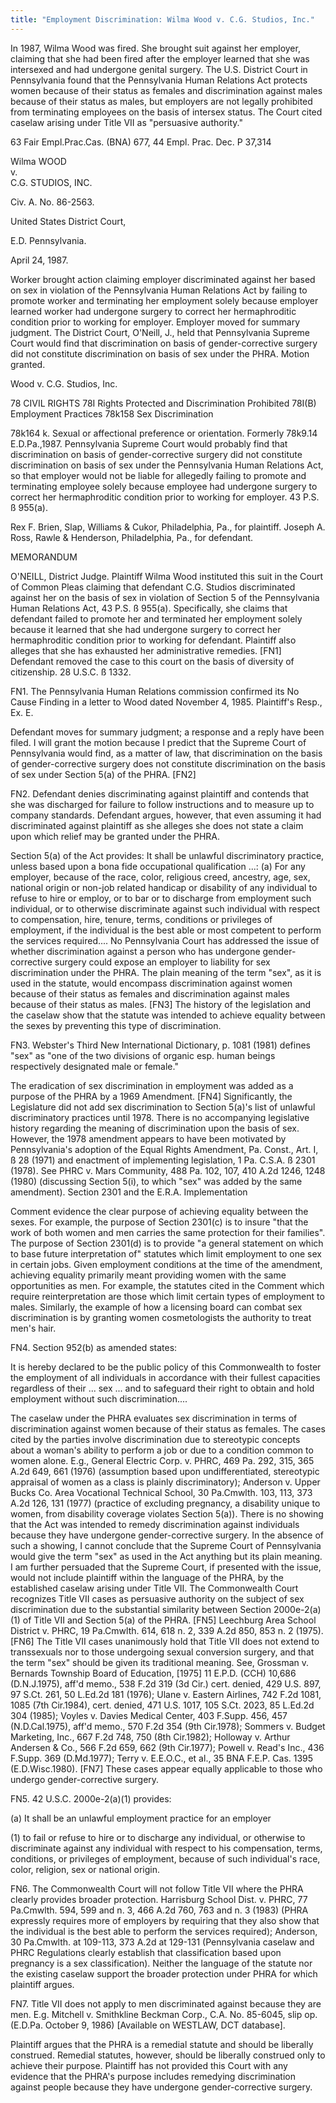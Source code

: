 ```yaml
---
title: "Employment Discrimination: Wilma Wood v. C.G. Studios, Inc."
---
```


In 1987, Wilma Wood was fired. She brought suit against her employer, claiming that she had been fired after the employer learned that she was intersexed and had undergone genital surgery. The U.S. District Court in Pennsylvania found that the Pennsylvania Human Relations Act protects women because of their status as females and discrimination against males because of their status as males, but employers are not legally prohibited from terminating employees on the basis of intersex status. The Court cited caselaw arising under Title VII as "persuasive authority."  
  
63 Fair Empl.Prac.Cas. (BNA) 677, 44 Empl. Prac. Dec. P 37,314  
  
Wilma WOOD  
v.  
C.G. STUDIOS, INC.  
  
Civ. A. No. 86-2563.  
  
United States District Court,  
  
E.D. Pennsylvania.  
  
April 24, 1987.  
  
Worker brought action claiming employer discriminated against her based on sex in violation of the Pennsylvania Human Relations Act by failing to promote worker and terminating her employment solely because employer learned worker had undergone surgery to correct her hermaphroditic condition prior to working for employer. Employer moved for summary judgment. The District Court, O'Neill, J., held that Pennsylvania Supreme Court would find that discrimination on basis of gender-corrective surgery did not constitute discrimination on basis of sex under the PHRA. Motion granted.  
  
Wood v. C.G. Studios, Inc.  
  
78 CIVIL RIGHTS 78I Rights Protected and Discrimination Prohibited 78I(B) Employment Practices 78k158 Sex Discrimination  
  
78k164 k. Sexual or affectional preference or orientation. Formerly 78k9.14 E.D.Pa.,1987. Pennsylvania Supreme Court would probably find that discrimination on basis of gender-corrective surgery did not constitute discrimination on basis of sex under the Pennsylvania Human Relations Act, so that employer would not be liable for allegedly failing to promote and terminating employee solely because employee had undergone surgery to correct her hermaphroditic condition prior to working for employer. 43 P.S. ß 955(a).  
  
Rex F. Brien, Slap, Williams & Cukor, Philadelphia, Pa., for plaintiff. Joseph A. Ross, Rawle & Henderson, Philadelphia, Pa., for defendant.  
  
MEMORANDUM  
  
O'NEILL, District Judge. Plaintiff Wilma Wood instituted this suit in the Court of Common Pleas claiming that defendant C.G. Studios discriminated against her on the basis of sex in violation of Section 5 of the Pennsylvania Human Relations Act, 43 P.S. ß 955(a). Specifically, she claims that defendant failed to promote her and terminated her employment solely because it learned that she had undergone surgery to correct her hermaphroditic condition prior to working for defendant. Plaintiff also alleges that she has exhausted her administrative remedies. [FN1] Defendant removed the case to this court on the basis of diversity of citizenship. 28 U.S.C. ß 1332.  
  
FN1. The Pennsylvania Human Relations commission confirmed its No Cause Finding in a letter to Wood dated November 4, 1985. Plaintiff's Resp., Ex. E.  
  
Defendant moves for summary judgment; a response and a reply have been filed. I will grant the motion because I predict that the Supreme Court of Pennsylvania would find, as a matter of law, that discrimination on the basis of gender-corrective surgery does not constitute discrimination on the basis of sex under Section 5(a) of the PHRA. [FN2]  
  
FN2. Defendant denies discriminating against plaintiff and contends that she was discharged for failure to follow instructions and to measure up to company standards. Defendant argues, however, that even assuming it had discriminated against plaintiff as she alleges she does not state a claim upon which relief may be granted under the PHRA.  
  
Section 5(a) of the Act provides: It shall be unlawful discriminatory practice, unless based upon a bona fide occupational qualification ...: (a) For any employer, because of the race, color, religious creed, ancestry, age, sex, national origin or non-job related handicap or disability of any individual to refuse to hire or employ, or to bar or to discharge from employment such individual, or to otherwise discriminate against such individual with respect to compensation, hire, tenure, terms, conditions or privileges of employment, if the individual is the best able or most competent to perform the services required.... No Pennsylvania Court has addressed the issue of whether discrimination against a person who has undergone gender-corrective surgery could expose an employer to liability for sex discrimination under the PHRA. The plain meaning of the term "sex", as it is used in the statute, would encompass discrimination against women because of their status as females and discrimination against males because of their status as males. [FN3] The history of the legislation and the caselaw show that the statute was intended to achieve equality between the sexes by preventing this type of discrimination.  
  
FN3. Webster's Third New International Dictionary, p. 1081 (1981) defines "sex" as "one of the two divisions of organic esp. human beings respectively designated male or female."  
  
The eradication of sex discrimination in employment was added as a purpose of the PHRA by a 1969 Amendment. [FN4] Significantly, the Legislature did not add sex discrimination to Section 5(a)'s list of unlawful discriminatory practices until 1978. There is no accompanying legislative history regarding the meaning of discrimination upon the basis of sex. However, the 1978 amendment appears to have been motivated by Pennsylvania's adoption of the Equal Rights Amendment, Pa. Const., Art. I, ß 28 (1971) and enactment of implementing legislation, 1 Pa. C.S.A. ß 2301 (1978). See PHRC v. Mars Community, 488 Pa. 102, 107, 410 A.2d 1246, 1248 (1980) (discussing Section 5(i), to which "sex" was added by the same amendment). Section 2301 and the E.R.A. Implementation  
  
Comment evidence the clear purpose of achieving equality between the sexes. For example, the purpose of Section 2301(c) is to insure "that the work of both women and men carries the same protection for their families". The purpose of Section 2301(d) is to provide "a general statement on which to base future interpretation of" statutes which limit employment to one sex in certain jobs. Given employment conditions at the time of the amendment, achieving equality primarily meant providing women with the same opportunities as men. For example, the statutes cited in the Comment which require reinterpretation are those which limit certain types of employment to males. Similarly, the example of how a licensing board can combat sex discrimination is by granting women cosmetologists the authority to treat men's hair.  
  
FN4. Section 952(b) as amended states:  
  
It is hereby declared to be the public policy of this Commonwealth to foster the employment of all individuals in accordance with their fullest capacities regardless of their ... sex ... and to safeguard their right to obtain and hold employment without such discrimination....  
  
The caselaw under the PHRA evaluates sex discrimination in terms of discrimination against women because of their status as females. The cases cited by the parties involve discrimination due to stereotypic concepts about a woman's ability to perform a job or due to a condition common to women alone. E.g., General Electric Corp. v. PHRC, 469 Pa. 292, 315, 365 A.2d 649, 661 (1976) (assumption based upon undifferentiated, stereotypic appraisal of women as a class is plainly discriminatory); Anderson v. Upper Bucks Co. Area Vocational Technical School, 30 Pa.Cmwlth. 103, 113, 373 A.2d 126, 131 (1977) (practice of excluding pregnancy, a disability unique to women, from disability coverage violates Section 5(a)). There is no showing that the Act was intended to remedy discrimination against individuals because they have undergone gender-corrective surgery. In the absence of such a showing, I cannot conclude that the Supreme Court of Pennsylvania would give the term "sex" as used in the Act anything but its plain meaning. I am further persuaded that the Supreme Court, if presented with the issue, would not include plaintiff within the language of the PHRA, by the established caselaw arising under Title VII. The Commonwealth Court recognizes Title VII cases as persuasive authority on the subject of sex discrimination due to the substantial similarity between Section 2000e-2(a)(1) of Title VII and Section 5(a) of the PHRA. [FN5] Leechburg Area School District v. PHRC, 19 Pa.Cmwlth. 614, 618 n. 2, 339 A.2d 850, 853 n. 2 (1975). [FN6] The Title VII cases unanimously hold that Title VII does not extend to transsexuals nor to those undergoing sexual conversion surgery, and that the term "sex" should be given its traditional meaning. See, Grossman v. Bernards Township Board of Education, [1975] 11 E.P.D. (CCH) 10,686 (D.N.J.1975), aff'd memo., 538 F.2d 319 (3d Cir.) cert. denied, 429 U.S. 897, 97 S.Ct. 261, 50 L.Ed.2d 181 (1976); Ulane v. Eastern Airlines, 742 F.2d 1081, 1085 (7th Cir.1984), cert. denied, 471 U.S. 1017, 105 S.Ct. 2023, 85 L.Ed.2d 304 (1985); Voyles v. Davies Medical Center, 403 F.Supp. 456, 457 (N.D.Cal.1975), aff'd memo., 570 F.2d 354 (9th Cir.1978); Sommers v. Budget Marketing, Inc., 667 F.2d 748, 750 (8th Cir.1982); Holloway v. Arthur Andersen & Co., 566 F.2d 659, 662 (9th Cir.1977); Powell v. Read's Inc., 436 F.Supp. 369 (D.Md.1977); Terry v. E.E.O.C., et al., 35 BNA F.E.P. Cas. 1395 (E.D.Wisc.1980). [FN7] These cases appear equally applicable to those who undergo gender-corrective surgery.  
  
FN5. 42 U.S.C. 2000e-2(a)(1) provides:  
  
(a) It shall be an unlawful employment practice for an employer  
  
(1) to fail or refuse to hire or to discharge any individual, or otherwise to discriminate against any individual with respect to his compensation, terms, conditions, or privileges of employment, because of such individual's race, color, religion, sex or national origin.  
  
FN6. The Commonwealth Court will not follow Title VII where the PHRA clearly provides broader protection. Harrisburg School Dist. v. PHRC, 77 Pa.Cmwlth. 594, 599 and n. 3, 466 A.2d 760, 763 and n. 3 (1983) (PHRA expressly requires more of employers by requiring that they also show that the individual is the best able to perform the services required); Anderson, 30 Pa.Cmwlth. at 109-113, 373 A.2d at 129-131 (Pennsylvania caselaw and PHRC Regulations clearly establish that classification based upon pregnancy is a sex classification). Neither the language of the statute nor the existing caselaw support the broader protection under PHRA for which plaintiff argues.  
  
FN7. Title VII does not apply to men discriminated against because they are men. E.g. Mitchell v. Smithkline Beckman Corp., C.A. No. 85-6045, slip op. (E.D.Pa. October 9, 1986) [Available on WESTLAW, DCT database].  
  
Plaintiff argues that the PHRA is a remedial statute and should be liberally construed. Remedial statutes, however, should be liberally construed only to achieve their purpose. Plaintiff has not provided this Court with any evidence that the PHRA's purpose includes remedying discrimination against people because they have undergone gender-corrective surgery.